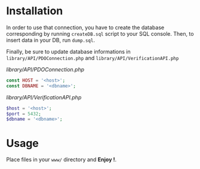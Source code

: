 # Installation

In order to use that connection, you have to create the database corresponding by running `createDB.sql` script to your SQL console.
Then, to insert data in your DB, run `dump.sql`.

Finally, be sure to update database informations in `library/API/PDOConnection.php` and `library/API/VerificationAPI.php`

_library/API/PDOConnection.php_
```php
const HOST = '<host>';
const DBNAME = '<dbname>';
```

_library/API/VerificationAPI.php_
```php
$host = '<host>';
$port = 5432;
$dbname = '<dbname>';
```

# Usage

Place files in your `www/` directory and **Enjoy !**.

